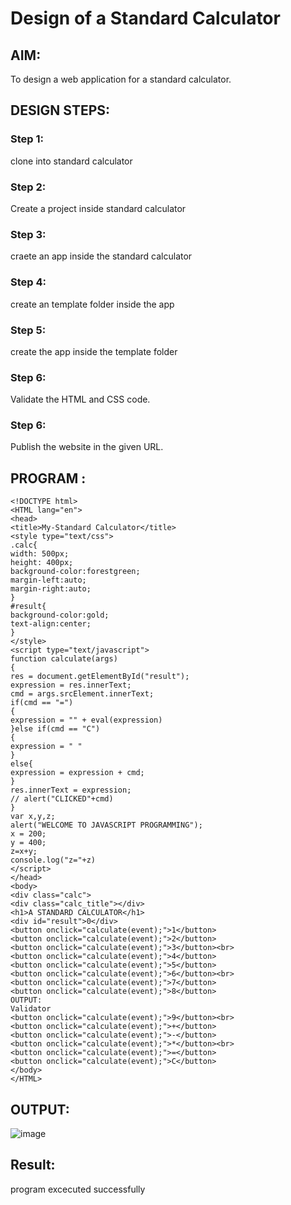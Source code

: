 # Design of a Standard Calculator

## AIM:

To design a web application for a standard calculator.

## DESIGN STEPS:

### Step 1:
clone into standard calculator

### Step 2:
Create a project inside standard calculator

### Step 3:
craete an app inside the standard calculator


### Step 4:
create an template folder inside the app

### Step 5:
create the app inside the template folder
### Step 6:

Validate the HTML and CSS code.

### Step 6:

Publish the website in the given URL.

## PROGRAM :
```
<!DOCTYPE html>
<HTML lang="en">
<head>
<title>My-Standard Calculator</title>
<style type="text/css">
.calc{
width: 500px;
height: 400px;
background-color:forestgreen;
margin-left:auto;
margin-right:auto;
}
#result{
background-color:gold;
text-align:center;
}
</style>
<script type="text/javascript">
function calculate(args)
{
res = document.getElementById("result");
expression = res.innerText;
cmd = args.srcElement.innerText;
if(cmd == "=")
{
expression = "" + eval(expression)
}else if(cmd == "C")
{
expression = " "
}
else{
expression = expression + cmd;
}
res.innerText = expression;
// alert("CLICKED"+cmd)
}
var x,y,z;
alert("WELCOME TO JAVASCRIPT PROGRAMMING");
x = 200;
y = 400;
z=x+y;
console.log("z="+z)
</script>
</head>
<body>
<div class="calc">
<div class="calc_title"></div>
<h1>A STANDARD CALCULATOR</h1>
<div id="result">0</div>
<button onclick="calculate(event);">1</button>
<button onclick="calculate(event);">2</button>
<button onclick="calculate(event);">3</button><br>
<button onclick="calculate(event);">4</button>
<button onclick="calculate(event);">5</button>
<button onclick="calculate(event);">6</button><br>
<button onclick="calculate(event);">7</button>
<button onclick="calculate(event);">8</button>
OUTPUT:
Validator
<button onclick="calculate(event);">9</button><br>
<button onclick="calculate(event);">+</button>
<button onclick="calculate(event);">-</button>
<button onclick="calculate(event);">*</button><br>
<button onclick="calculate(event);">=</button>
<button onclick="calculate(event);">C</button>
</body>
</HTML>
```
## OUTPUT:
![image](https://user-images.githubusercontent.com/118343461/214861464-afed272a-35e3-4c7e-81ec-77f54daa3cd9.png)

## Result:
program excecuted successfully
